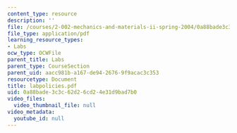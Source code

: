 ```yaml
---
content_type: resource
description: ''
file: /courses/2-002-mechanics-and-materials-ii-spring-2004/0a88bade3c3c62d26cd24e31d9bad7b0_labpolicies.pdf
file_type: application/pdf
learning_resource_types:
- Labs
ocw_type: OCWFile
parent_title: Labs
parent_type: CourseSection
parent_uid: aacc981b-a167-de94-2676-9f9acac3c353
resourcetype: Document
title: labpolicies.pdf
uid: 0a88bade-3c3c-62d2-6cd2-4e31d9bad7b0
video_files:
  video_thumbnail_file: null
video_metadata:
  youtube_id: null
---
```

